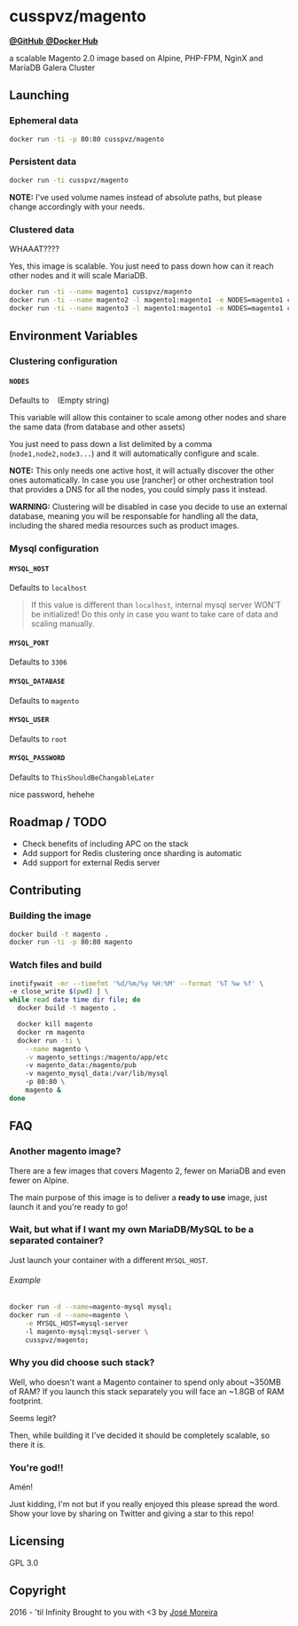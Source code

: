 # cusspvz/magento

[**@GitHub** ](https://github.com/cusspvz/magento.docker)
[**@Docker Hub**](https://hub.docker.com/cusspvz/magento)

a scalable Magento 2.0 image based on Alpine, PHP-FPM, NginX and MariaDB Galera Cluster

## Launching

### Ephemeral data

```bash
docker run -ti -p 80:80 cusspvz/magento
```

### Persistent data

```bash
docker run -ti cusspvz/magento
```

**NOTE:** I've used volume names instead of absolute paths, but please change
accordingly with your needs.

### Clustered data

WHAAAT????

Yes, this image is scalable. You just need to pass down how can it reach other
nodes and it will scale MariaDB.

```bash
docker run -ti --name magento1 cusspvz/magento
docker run -ti --name magento2 -l magento1:magento1 -e NODES=magento1 cusspvz/magento
docker run -ti --name magento3 -l magento1:magento1 -e NODES=magento1 cusspvz/magento
```


## Environment Variables

### Clustering configuration

#### `NODES`
Defaults to ` ` (Empty string)

This variable will allow this container to scale among other nodes and share
the same data (from database and other assets)

You just need to pass down a list delimited by a comma (`node1,node2,node3...`)
and it will automatically configure and scale.

**NOTE:** This only needs one active host, it will actually discover the other
ones automatically. In case you use [rancher] or other orchestration tool that
provides a DNS for all the nodes, you could simply pass it instead.

**WARNING:** Clustering will be disabled in case you decide to use an external
database, meaning you will be responsable for handling all the data, including
the shared media resources such as product images.

### Mysql configuration

#### `MYSQL_HOST`
Defaults to `localhost`

> If this value is different than `localhost`, internal mysql server WON'T be initialized! Do this only in case you want to take care of data and scaling
manually.

#### `MYSQL_PORT`
Defaults to `3306`

#### `MYSQL_DATABASE`
Defaults to `magento`


#### `MYSQL_USER`
Defaults to `root`


#### `MYSQL_PASSWORD`
Defaults to `ThisShouldBeChangableLater`

nice password, hehehe



## Roadmap / TODO

- Check benefits of including APC on the stack
- Add support for Redis clustering once sharding is automatic
- Add support for external Redis server



## Contributing

### Building the image
```bash
docker build -t magento .
docker run -ti -p 80:80 magento
```

### Watch files and build

```bash
inotifywait -mr --timefmt '%d/%m/%y %H:%M' --format '%T %w %f' \
-e close_write $(pwd) | \
while read date time dir file; do
  docker build -t magento .

  docker kill magento
  docker rm magento
  docker run -ti \
    --name magento \
    -v magento_settings:/magento/app/etc
    -v magento_data:/magento/pub
    -v magento_mysql_data:/var/lib/mysql
    -p 80:80 \
    magento &
done
```



## FAQ

### Another magento image?

There are a few images that covers Magento 2, fewer on MariaDB and even fewer on Alpine.

The main purpose of this image is to deliver a **ready to use** image, just
launch it and you're ready to go!

### Wait, but what if I want my own MariaDB/MySQL to be a separated container?

Just launch your container with a different `MYSQL_HOST`.


###### Example
```bash
docker run -d --name=magento-mysql mysql;
docker run -d --name=magento \
    -e MYSQL_HOST=mysql-server
    -l magento-mysql:mysql-server \
    cusspvz/magento;
```


### Why you did choose such stack?

Well, who doesn't want a Magento container to spend only about ~350MB of RAM?
If you launch this stack separately you will face an ~1.8GB of RAM footprint.

Seems legit?

Then, while building it I've decided it should be completely scalable, so there it is.


### You're god!!

Amén!

Just kidding, I'm not but if you really enjoyed this please spread the word.
Show your love by sharing on Twitter and giving a star to this repo!



## Licensing
GPL 3.0



## Copyright
2016 - 'til Infinity
Brought to you with <3 by [José Moreira](https://twitter.com/cusspvz)
